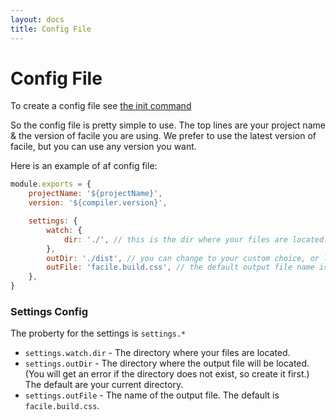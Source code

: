 ```yaml
---
layout: docs
title: Config File
---
```


# Config File

To create a config file see <a href="/cli/commands#init">the init command</a>

So the config file is pretty simple to use. The top lines are your project name & the version of facile you are using. We prefer to use the latest version of facile, but you can use any version you want.

Here is an example of af config file:

```js
module.exports = {
    projectName: '${projectName}',
    version: '${compiler.version}',

    settings: {
        watch: {
            dir: './', // this is the dir where your files are located.
        },
        outDir: './dist', // you can change to your custom choice, or leave it empty.
        outFile: 'facile.build.css', // the default output file name is facile.build.css
    },
}
```

### Settings Config

The proberty for the settings is <code>settings.\*</code>

-   <code>settings.watch.dir</code> - The directory where your files are located.
-   <code>settings.outDir</code> - The directory where the output file will be located. (You will get an error if the directory does not exist, so create it first.) The default are your current directory.
-   <code>settings.outFile</code> - The name of the output file. The default is <code>facile.build.css</code>.
